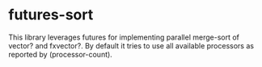 futures-sort
============

This library leverages futures for implementing parallel merge-sort of
vector? and fxvector?. By default it tries to use all available
processors as reported by (processor-count).
